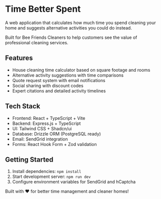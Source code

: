 # Time Better Spent

A web application that calculates how much time you spend cleaning your home and suggests alternative activities you could do instead.

Built for Bee Friends Cleaners to help customers see the value of professional cleaning services.

## Features

- House cleaning time calculator based on square footage and rooms
- Alternative activity suggestions with time comparisons
- Quote request system with email notifications
- Social sharing with discount codes
- Expert citations and detailed activity timelines

## Tech Stack

- Frontend: React + TypeScript + Vite
- Backend: Express.js + TypeScript
- UI: Tailwind CSS + Shadcn/ui
- Database: Drizzle ORM (PostgreSQL ready)
- Email: SendGrid integration
- Forms: React Hook Form + Zod validation

## Getting Started

1. Install dependencies: `npm install`
2. Start development server: `npm run dev`
3. Configure environment variables for SendGrid and hCaptcha

Built with ❤️ for better time management and cleaner homes!
